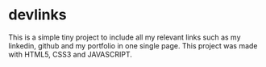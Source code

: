 # devlinks
This is a simple tiny project to include all my relevant links such as my linkedin, github and my portfolio in one single page. This project was made with HTML5, CSS3 and JAVASCRIPT. 
